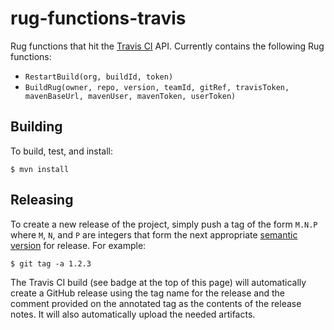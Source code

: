 # rug-functions-travis

Rug functions that hit the [Travis CI][travis-ci] API.  Currently
contains the following Rug functions:

-   `RestartBuild(org, buildId, token)`
-   `BuildRug(owner, repo, version, teamId, gitRef, travisToken, mavenBaseUrl, mavenUser, mavenToken, userToken)`

[travis-ci]: https://travis-ci.org/

## Building

To build, test, and install:

```
$ mvn install
```

## Releasing

To create a new release of the project, simply push a tag of the form
`M.N.P` where `M`, `N`, and `P` are integers that form the next
appropriate [semantic version][semver] for release.  For example:

[semver]: http://semver.org

```
$ git tag -a 1.2.3
```

The Travis CI build (see badge at the top of this page) will
automatically create a GitHub release using the tag name for the
release and the comment provided on the annotated tag as the contents
of the release notes.  It will also automatically upload the needed
artifacts.
